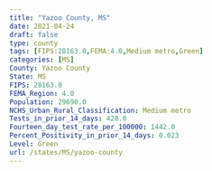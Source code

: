 ```yaml
---
title: "Yazoo County, MS"
date: 2021-04-24
draft: false
type: county
tags: [FIPS:28163.0,FEMA:4.0,Medium metro,Green]
categories: [MS]
County: Yazoo County
State: MS
FIPS: 28163.0
FEMA_Region: 4.0
Population: 29690.0
NCHS_Urban_Rural_Classification: Medium metro
Tests_in_prior_14_days: 428.0
Fourteen_day_test_rate_per_100000: 1442.0
Percent_Positivity_in_prior_14_days: 0.023
Level: Green
url: /states/MS/yazoo-county
---
```



